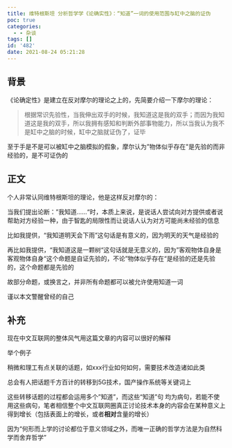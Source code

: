 ```yaml
---
title: 维特根斯坦 分析哲学学《论确实性》：“知道”一词的使用范围与缸中之脑的证伪
poc: true
categories:
  - - 杂谈
tags: []
id: '482'
date: 2021-08-24 05:21:28
---
```


## 背景

《论确定性》是建立在反对摩尔的理论之上的，先简要介绍一下摩尔的理论：

> 根据常识先验性，当我伸出双手的时候，我知道这是我的双手；而因为我知道这是我的双手，所以我拥有感知和判断外部事物能力，所以当我认为我不是缸中之脑的时候，缸中之脑就证伪了，证毕

至于手是不是可以被缸中之脑模拟的假象，摩尔认为”物体似乎存在"是先验的而非经验的，是不可证伪的

## 正文

个人非常认同维特根斯坦的理论，他是这样反对摩尔的：

当我们提出论断：”我知道......“时，本质上来说，是说话人尝试向对方提供或者说帮助对方经验一种，由于智匙的局限性而让说话人认为对方可能尚未经验的信息

比如我提供，“我知道明天会下雨”这句话是有意义的，因为明天的天气是经验的

再比如我提供，“我知道这是一颗树“这句话就是无意义的，因为”客观物体自身是客观物体自身“这个命题是自证先验的，不论”物体似乎存在“是经验的还是先验的，这个命题都是先验的

故部分命题，或换言之，并非所有命题都可以被允许使用知道一词

谨以本文警醒曾经的自己

## 补充

现在中文互联网的整体风气用这篇文章的内容可以很好的解释

举个例子

稍微和理工有点关联的话题，如xxx行业如何如何，需要技术改造诸如此类

总会有人把话题千方百计的转移到5G技术，国产操作系统等关键词上

这些转移话题的过程都会运用多个”知道”，而这些“知道”句 均为病句，若能不使用这些病句，笔者相信整个中文互联网圈真正讨论技术本身的内容会在某种意义上得到增长（包括表面上的增长，或者**相对**含量的增长）

因为“何形而上学的讨论都位于意义领域之外，而唯一正确的哲学方法是为自然科学而舍弃哲学”